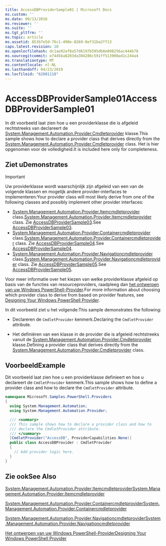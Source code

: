 ```yaml
---
title: AccessDBProviderSample01 | Microsoft Docs
ms.custom: ''
ms.date: 09/13/2016
ms.reviewer: ''
ms.suite: ''
ms.tgt_pltfrm: ''
ms.topic: article
ms.assetid: 853b7e5d-76c1-490e-8269-0ef31ba2ff13
caps.latest.revision: 10
ms.openlocfilehash: dc1ae92af8a57d6197b595db8e098256ac444b78
ms.sourcegitcommit: e7445ba8203da304286c591ff513900ad1c244a4
ms.translationtype: MT
ms.contentlocale: nl-NL
ms.lasthandoff: 04/23/2019
ms.locfileid: "62081118"
---
```

# <a name="accessdbprovidersample01"></a><span data-ttu-id="05ef6-102">AccessDBProviderSample01</span><span class="sxs-lookup"><span data-stu-id="05ef6-102">AccessDBProviderSample01</span></span>

<span data-ttu-id="05ef6-103">In dit voorbeeld laat zien hoe u een providerklasse die is afgeleid rechtstreeks van declareert de [System.Management.Automation.Provider.Cmdletprovider](/dotnet/api/System.Management.Automation.Provider.CmdletProvider) klasse.</span><span class="sxs-lookup"><span data-stu-id="05ef6-103">This sample shows how to declare a provider class that derives directly from the [System.Management.Automation.Provider.Cmdletprovider](/dotnet/api/System.Management.Automation.Provider.CmdletProvider) class.</span></span> <span data-ttu-id="05ef6-104">Het is hier opgenomen voor de volledigheid.</span><span class="sxs-lookup"><span data-stu-id="05ef6-104">It is included here only for completeness.</span></span>

## <a name="demonstrates"></a><span data-ttu-id="05ef6-105">Ziet u</span><span class="sxs-lookup"><span data-stu-id="05ef6-105">Demonstrates</span></span>

> [!IMPORTANT]
> <span data-ttu-id="05ef6-106">Uw providerklasse wordt waarschijnlijk zijn afgeleid van een van de volgende klassen en mogelijk andere provider-interfaces te implementeren:</span><span class="sxs-lookup"><span data-stu-id="05ef6-106">Your provider class will most likely derive from one of the following classes and possibly implement other provider interfaces:</span></span>
>
> -   <span data-ttu-id="05ef6-107">[System.Management.Automation.Provider.Itemcmdletprovider](/dotnet/api/System.Management.Automation.Provider.ItemCmdletProvider) class.</span><span class="sxs-lookup"><span data-stu-id="05ef6-107">[System.Management.Automation.Provider.Itemcmdletprovider](/dotnet/api/System.Management.Automation.Provider.ItemCmdletProvider) class.</span></span> <span data-ttu-id="05ef6-108">Zie [AccessDBProviderSample03](./accessdbprovidersample03.md).</span><span class="sxs-lookup"><span data-stu-id="05ef6-108">See [AccessDBProviderSample03](./accessdbprovidersample03.md).</span></span>
> -   <span data-ttu-id="05ef6-109">[System.Management.Automation.Provider.Containercmdletprovider](/dotnet/api/System.Management.Automation.Provider.ContainerCmdletProvider) class.</span><span class="sxs-lookup"><span data-stu-id="05ef6-109">[System.Management.Automation.Provider.Containercmdletprovider](/dotnet/api/System.Management.Automation.Provider.ContainerCmdletProvider) class.</span></span> <span data-ttu-id="05ef6-110">Zie [AccessDBProviderSample04](./accessdbprovidersample04.md).</span><span class="sxs-lookup"><span data-stu-id="05ef6-110">See [AccessDBProviderSample04](./accessdbprovidersample04.md).</span></span>
> -   <span data-ttu-id="05ef6-111">[System.Management.Automation.Provider.Navigationcmdletprovider](/dotnet/api/System.Management.Automation.Provider.NavigationCmdletProvider) class.</span><span class="sxs-lookup"><span data-stu-id="05ef6-111">[System.Management.Automation.Provider.Navigationcmdletprovider](/dotnet/api/System.Management.Automation.Provider.NavigationCmdletProvider) class.</span></span> <span data-ttu-id="05ef6-112">Zie [AccessDBProviderSample05](./accessdbprovidersample05.md).</span><span class="sxs-lookup"><span data-stu-id="05ef6-112">See [AccessDBProviderSample05](./accessdbprovidersample05.md).</span></span>
>
> <span data-ttu-id="05ef6-113">Voor meer informatie over het kiezen van welke providerklasse afgeleid op basis van de functies van resourceproviders, raadpleeg dan [het ontwerpen van uw Windows PowerShell-Provider](./provider-types.md).</span><span class="sxs-lookup"><span data-stu-id="05ef6-113">For more information about choosing which provider class to derive from based on provider features, see [Designing Your Windows PowerShell Provider](./provider-types.md).</span></span>

<span data-ttu-id="05ef6-114">In dit voorbeeld ziet u het volgende:</span><span class="sxs-lookup"><span data-stu-id="05ef6-114">This sample demonstrates the following:</span></span>

- <span data-ttu-id="05ef6-115">Declareren de `CmdletProvider` kenmerk.</span><span class="sxs-lookup"><span data-stu-id="05ef6-115">Declaring the `CmdletProvider` attribute.</span></span>

- <span data-ttu-id="05ef6-116">Het definiëren van een klasse in de provider die is afgeleid rechtstreeks vanuit de [System.Management.Automation.Provider.Cmdletprovider](/dotnet/api/System.Management.Automation.Provider.CmdletProvider) klasse.</span><span class="sxs-lookup"><span data-stu-id="05ef6-116">Defining a provider class that derives directly from the [System.Management.Automation.Provider.Cmdletprovider](/dotnet/api/System.Management.Automation.Provider.CmdletProvider) class.</span></span>

## <a name="example"></a><span data-ttu-id="05ef6-117">Voorbeeld</span><span class="sxs-lookup"><span data-stu-id="05ef6-117">Example</span></span>

<span data-ttu-id="05ef6-118">Dit voorbeeld laat zien hoe u een providerklasse definieert en hoe u declareert de `CmdletProvider` kenmerk.</span><span class="sxs-lookup"><span data-stu-id="05ef6-118">This sample shows how to define a provider class and how to declare the `CmdletProvider` attribute.</span></span>

```csharp
namespace Microsoft.Samples.PowerShell.Providers
{
  using System.Management.Automation;
  using System.Management.Automation.Provider;

  /// <summary>
  /// This sample shows how to declare a provider class and how to
  /// declare the CmdletProvider attribute.
  /// </summary>
  [CmdletProvider("AccessDB", ProviderCapabilities.None)]
  public class AccessDBProvider : CmdletProvider
  {
    // Add provider logic here.
  }
}
```

## <a name="see-also"></a><span data-ttu-id="05ef6-119">Zie ook</span><span class="sxs-lookup"><span data-stu-id="05ef6-119">See Also</span></span>

[<span data-ttu-id="05ef6-120">System.Management.Automation.Provider.Itemcmdletprovider</span><span class="sxs-lookup"><span data-stu-id="05ef6-120">System.Management.Automation.Provider.Itemcmdletprovider</span></span>](/dotnet/api/System.Management.Automation.Provider.ItemCmdletProvider)

[<span data-ttu-id="05ef6-121">System.Management.Automation.Provider.Containercmdletprovider</span><span class="sxs-lookup"><span data-stu-id="05ef6-121">System.Management.Automation.Provider.Containercmdletprovider</span></span>](/dotnet/api/System.Management.Automation.Provider.ContainerCmdletProvider)

[<span data-ttu-id="05ef6-122">System.Management.Automation.Provider.Navigationcmdletprovider</span><span class="sxs-lookup"><span data-stu-id="05ef6-122">System.Management.Automation.Provider.Navigationcmdletprovider</span></span>](/dotnet/api/System.Management.Automation.Provider.NavigationCmdletProvider)

[<span data-ttu-id="05ef6-123">Het ontwerpen van uw Windows PowerShell-Provider</span><span class="sxs-lookup"><span data-stu-id="05ef6-123">Designing Your Windows PowerShell Provider</span></span>](./provider-types.md)